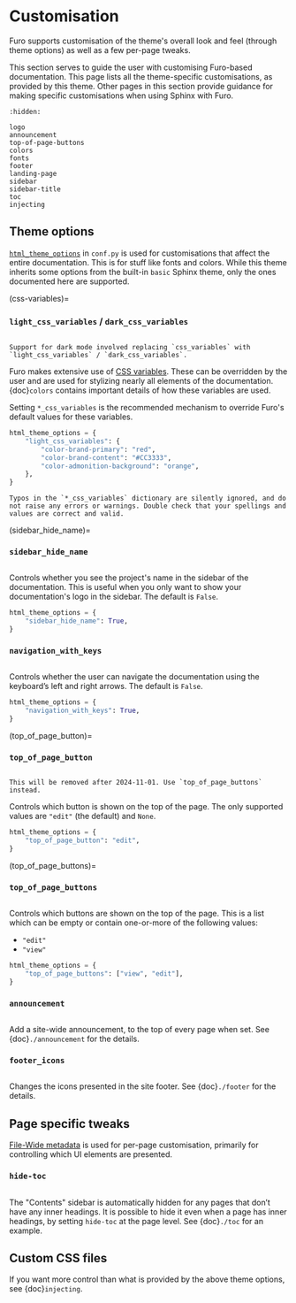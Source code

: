 # Customisation

Furo supports customisation of the theme's overall look and feel (through theme options) as well as a few per-page tweaks.

This section serves to guide the user with customising Furo-based documentation. This page lists all the theme-specific customisations, as provided by this theme. Other pages in this section provide guidance for making specific customisations when using Sphinx with Furo.

```{toctree}
:hidden:

logo
announcement
top-of-page-buttons
colors
fonts
footer
landing-page
sidebar
sidebar-title
toc
injecting
```

## Theme options

[`html_theme_options`][sphinx-html_theme_options] in `conf.py` is used for customisations that affect the entire documentation. This is for stuff like fonts and colors. While this theme inherits some options from the built-in `basic` Sphinx theme, only the ones documented here are supported.

(css-variables)=

### `light_css_variables` / `dark_css_variables`

```{versionadded} 2020.08.14.beta5

```

```{versionchanged} 2020.11.01.beta14
Support for dark mode involved replacing `css_variables` with `light_css_variables` / `dark_css_variables`.
```

Furo makes extensive use of [CSS variables][css-variables]. These can be overridden by the user and are used for stylizing nearly all elements of the documentation. {doc}`colors` contains important details of how these variables are used.

Setting `*_css_variables` is the recommended mechanism to override Furo's default values for these variables.

```python
html_theme_options = {
    "light_css_variables": {
        "color-brand-primary": "red",
        "color-brand-content": "#CC3333",
        "color-admonition-background": "orange",
    },
}
```

```{caution}
Typos in the `*_css_variables` dictionary are silently ignored, and do not raise any errors or warnings. Double check that your spellings and values are correct and valid.
```

(sidebar_hide_name)=

### `sidebar_hide_name`

```{versionadded} 2020.08.14.beta5

```

Controls whether you see the project's name in the sidebar of the documentation. This is useful when you only want to show your documentation's logo in the sidebar. The default is `False`.

```python
html_theme_options = {
    "sidebar_hide_name": True,
}
```

### `navigation_with_keys`

```{versionadded} 2020.11.01.beta14

```

Controls whether the user can navigate the documentation using the keyboard’s left and right arrows. The default is `False`.

```python
html_theme_options = {
    "navigation_with_keys": True,
}
```

(top_of_page_button)=

### `top_of_page_button`

```{versionadded} 2022.06.04

```

```{deprecated} 2024.05.06
This will be removed after 2024-11-01. Use `top_of_page_buttons` instead.
```

Controls which button is shown on the top of the page. The only supported values are `"edit"` (the default) and `None`.

```python
html_theme_options = {
    "top_of_page_button": "edit",
}
```

(top_of_page_buttons)=

### `top_of_page_buttons`

```{versionadded} 2024.05.06

```

Controls which buttons are shown on the top of the page. This is a list which can be empty or contain one-or-more of the following values:

- `"edit"`
- `"view"`

```python
html_theme_options = {
    "top_of_page_buttons": ["view", "edit"],
}
```

### `announcement`

```{versionadded} 2020.12.28.beta22

```

Add a site-wide announcement, to the top of every page when set. See {doc}`./announcement` for the details.

### `footer_icons`

```{versionadded} 2022.02.14

```

Changes the icons presented in the site footer. See {doc}`./footer` for the details.

## Page specific tweaks

[File-Wide metadata][sphinx-file-wide-metadata] is used for per-page customisation, primarily for controlling which UI elements are presented.

### `hide-toc`

```{versionadded} 2020.08.14.beta5

```

The "Contents" sidebar is automatically hidden for any pages that don’t have any inner headings. It is possible to hide it even when a page has inner headings, by setting `hide-toc` at the page level. See {doc}`./toc` for an example.

## Custom CSS files

If you want more control than what is provided by the above theme options, see {doc}`injecting`.

[css-variables]: https://developer.mozilla.org/en-US/docs/Web/CSS/Using_CSS_custom_properties
[sphinx-html_theme_options]: https://www.sphinx-doc.org/en/master/usage/configuration.html#confval-html_theme_options
[sphinx-file-wide-metadata]: https://www.sphinx-doc.org/en/master/usage/restructuredtext/field-lists.html#metadata
